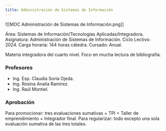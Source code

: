```yaml
---
title: Administración de Sistemas de Información
---
```


![[MOC Administración de Sistemas de Información.png]]

Área: Sistemas de Información/Tecnologías Aplicadas/Integradora.
Asignatura: Administración de Sistemas de Información.
Ciclo Lectivo: 2024.
Carga horaria: 144 horas cátedra.
Cursado: Anual.

Materia integradora del cuarto nivel. Foco en mucha lectura de bibliografía.

### Profesores

- Ing. Esp. Claudia Soria Ojeda.
- Ing. Rosina Analía Ramírez.
- Ing. Raúl Montiel.

### Aprobación

Para promocionar: tres evaluaciones sumativas + TPI + Taller de emprendimiento + Integrador final.
Para regularizar: todo excepto una sola evaluación sumativa de las tres totales.
